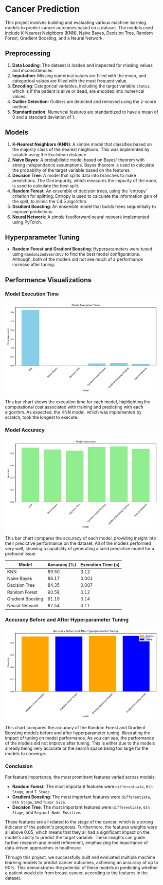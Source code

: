# Cancer Prediction

This project involves building and evaluating various machine learning models to predict cancer outcomes based on a dataset. The models used include K-Nearest Neighbors (KNN), Naive Bayes, Decision Tree, Random Forest, Gradient Boosting, and a Neural Network.

## Preprocessing

1. **Data Loading**: The dataset is loaded and inspected for missing values and inconsistencies.
2. **Imputation**: Missing numerical values are filled with the mean, and categorical values are filled with the most frequent value.
3. **Encoding**: Categorical variables, including the target variable `Status`, which is if the patient is alive or dead, are encoded into numerical values.
4. **Outlier Detection**: Outliers are detected and removed using the z-score method.
5. **Standardization**: Numerical features are standardized to have a mean of 0 and a standard deviation of 1.

## Models

1. **K-Nearest Neighbors (KNN)**: A simple model that classifies based on the majority class of the nearest neighbors. This was implemnted by scratch using the Euclidean distance.
2. **Naive Bayes**: A probabilistic model based on Bayes' theorem with strong independence assumptions. Bayes theorem is used to calculate the probability of the target variable based on the features.
3. **Decision Tree**: A model that splits data into branches to make predictions. The Gini impurity, which measures the impurity of the node, is used to calculate the best split.
4. **Random Forest**: An ensemble of decision trees, using the 'entropy' criterion for splitting. Entropy is used to calculate the information gain of the split, to mimic the C4.5 algorithm.
5. **Gradient Boosting**: An ensemble model that builds trees sequentially to improve predictions.
6. **Neural Network**: A simple feedforward neural network implemented using PyTorch.

## Hyperparameter Tuning

- **Random Forest and Gradient Boosting**: Hyperparameters were tuned using `RandomizedSearchCV` to find the best model configurations. Although, both of the models did not see much of a performance increase after tuning.

## Performance Visualizations

### Model Execution Time

![Model Execution Time](performance/model_execution_time.png)

This bar chart shows the execution time for each model, highlighting the computational cost associated with training and predicting with each algorithm. As expected, the KNN model, which was implemented by scratch, took the longest to execute.

### Model Accuracy

![Model Accuracy](performance/model_accuracy.png)

This bar chart compares the accuracy of each model, providing insight into their predictive performance on the dataset. All of the models performed very well, showing a capability of generating a solid predictive model for a profound issue.

| Model            | Accuracy (%) | Execution Time (s) |
|------------------|--------------|--------------------|
| KNN              | 89.50        | 3.12               |
| Naive Bayes      | 86.17        | 0.001              |
| Decision Tree    | 84.35        | 0.007              |
| Random Forest    | 90.58        | 0.12               |
| Gradient Boosting| 91.19        | 0.14               |
| Neural Network   | 87.54        | 0.11               |

### Accuracy Before and After Hyperparameter Tuning

![Accuracy Before and After Hyperparameter Tuning](performance/accuracy_comparison_before_after_tuning.png)

This chart compares the accuracy of the Random Forest and Gradient Boosting models before and after hyperparameter tuning, illustrating the impact of tuning on model performance. As you can see, the performance of the models did not improve after tuning. This is either due to the models already being very accurate or the search space being too large for the models to converge.

### Conclusion

For feature importance, the most prominent features varied across models:

- **Random Forest**: The most important features were `differentiate`, `6th Stage`, and `T Stage`.
- **Gradient Boosting**: The most important features were `differentiate`, `6th Stage`, and `Tumor Size`.
- **Decision Tree**: The most important features were `differentiate`, `6th Stage`, and `Reginol Node Positive`.

These features are all related to the stage of the cancer, which is a strong indicator of the patient's prognosis. Furthermore, the features weights were all above 0.05, which means that they all had a significant impact on the model's ability to predict the target variable.
These insights can guide further research and model refinement, emphasizing the importance of data-driven approaches in healthcare.

Through this project, we successfully built and evaluated multiple machine learning models to predict cancer outcomes, achieving an accuracy of up to 90%. This demonstrates the potential of these models in predicting whether a patient would die from breast cancer, according to the features in the dataset.

